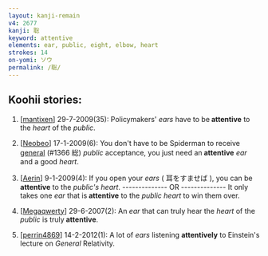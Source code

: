 ```yaml
---
layout: kanji-remain
v4: 2677
kanji: 聡
keyword: attentive
elements: ear, public, eight, elbow, heart
strokes: 14
on-yomi: ソウ
permalink: /聡/
---
```


## Koohii stories: 

1) [<a href="http://kanji.koohii.com/profile/mantixen">mantixen</a>] 29-7-2009(35): Policymakers&#039; <em>ears</em> have to be<strong> attentive</strong> to the <em>heart</em> of the <em>public</em>.

2) [<a href="http://kanji.koohii.com/profile/Neobeo">Neobeo</a>] 17-1-2009(6): You don&#039;t have to be Spiderman to receive <a href="../v4/1366.html">general</a> (#1366 総) <em>public</em> acceptance, you just need an<strong> attentive</strong> <em>ear</em> and a good <em>heart</em>.

3) [<a href="http://kanji.koohii.com/profile/Aerin">Aerin</a>] 9-1-2009(4): If you open your <em>ears</em> ( 耳をすませば ), you can be<strong> attentive</strong> to the <em>public&#039;s heart</em>. -------------- OR -------------- It only takes one <em>ear</em> that is<strong> attentive</strong> to the <em>public heart</em> to win them over.

4) [<a href="http://kanji.koohii.com/profile/Megaqwerty">Megaqwerty</a>] 29-6-2007(2): An <em>ear</em> that can truly hear the <em>heart</em> of the <em>public</em> is truly<strong> attentive</strong>.

5) [<a href="http://kanji.koohii.com/profile/perrin4869">perrin4869</a>] 14-2-2012(1): A lot of <em>ears</em> listening <strong>attentively</strong> to Einstein&#039;s lecture on <em>General</em> Relativity.

